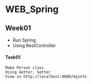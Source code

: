 # WEB_Spring

## Week01
- Run Spring
- Using RestController
#### Task01
    Make Person class
    Using Getter, Setter
    View in http://localhost:8080/myinfo

